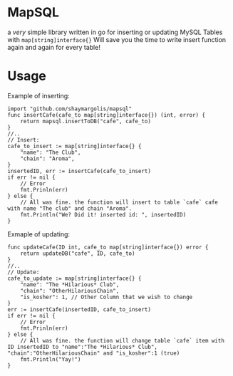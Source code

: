 MapSQL
======

a *very* simple library written in go for inserting or updating MySQL Tables with `map[string]interface{}` Will save you the time to write insert function again and again for every table!

Usage
======

Example of inserting:

    import "github.com/shaymargolis/mapsql"
    func insertCafe(cafe_to map[string]interface{}) (int, error) {
        return mapsql.insertToDB("cafe", cafe_to) 
    }
    //..
    // Insert:
    cafe_to_insert := map[string]interface{} {
        "name": "The Club",
        "chain": "Aroma",
    }
    insertedID, err := insertCafe(cafe_to_insert)
    if err != nil {
        // Error
        fmt.Prinln(err)
    } else {
        // All was fine. the function will insert to table `cafe` cafe with name "The club" and chain "Aroma".
        fmt.Println("We? Did it! inserted id: ", insertedID)
    }
    
Exmaple of updating:

    func updateCafe(ID int, cafe_to map[string]interface{}) error {
        return updateDB("cafe", ID, cafe_to)
    }
    //..
    // Update:
    cafe_to_update := map[string]interface{} {
        "name": "The *Hilarious* Club",
        "chain": "OtherHilariousChain",
        "is_kosher": 1, // Other Column that we wish to change
    }
    err := insertCafe(insertedID, cafe_to_insert)
    if err != nil {
        // Error
        fmt.Prinln(err)
    } else {
        // All was fine. the function will change table `cafe` item with ID insertedID to "name":"The *Hilarious* Club", "chain":"OtherHilariousChain" and "is_kosher":1 (true)
        fmt.Println("Yay!")
    }
    
